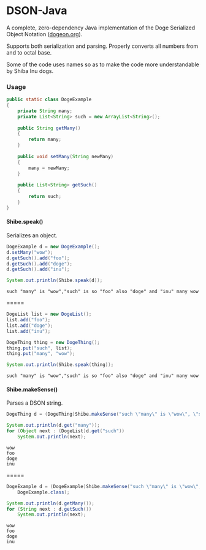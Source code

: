 DSON-Java
=========

A complete, zero-dependency Java implementation of the Doge Serialized Object Notation ([dogeon.org](http://dogeon.org/)).

Supports both serialization and parsing. Properly converts all numbers from and to octal base.

Some of the code uses names so as to make the code more understandable by Shiba Inu dogs.

### Usage

```java
public static class DogeExample
{
    private String many;
    private List<String> such = new ArrayList<String>();
    
    public String getMany()
    {
        return many;
    }
    
    public void setMany(String newMany)
    {
        many = newMany;
    }
    
    public List<String> getSuch()
    {
        return such;
    }
}
```

#### Shibe.speak()

Serializes an object.

```java
DogeExample d = new DogeExample();
d.setMany("wow");
d.getSuch().add("foo");
d.getSuch().add("doge");
d.getSuch().add("inu");

System.out.println(Shibe.speak(d));
```

```
such "many" is "wow","such" is so "foo" also "doge" and "inu" many wow
```

=====

```java
DogeList list = new DogeList();
list.add("foo");
list.add("doge");
list.add("inu");

DogeThing thing = new DogeThing();
thing.put("such", list);
thing.put("many", "wow");

System.out.println(Shibe.speak(thing));
```

```
such "many" is "wow","such" is so "foo" also "doge" and "inu" many wow
```

#### Shibe.makeSense()

Parses a DSON string.

```java
DogeThing d = (DogeThing)Shibe.makeSense("such \"many\" is \"wow\", \"such\" is so \"foo\" and \"doge\" and \"inu\" many wow");

System.out.println(d.get("many"));
for (Object next : (DogeList)d.get("such"))
    System.out.println(next);
```

```
wow
foo
doge
inu
```

=====

```java
DogeExample d = (DogeExample)Shibe.makeSense("such \"many\" is \"wow\", \"such\" is so \"foo\" and \"doge\" and \"inu\" many wow", 
	DogeExample.class);

System.out.println(d.getMany());
for (String next : d.getSuch())
    System.out.println(next);
```

```
wow
foo
doge
inu
```
